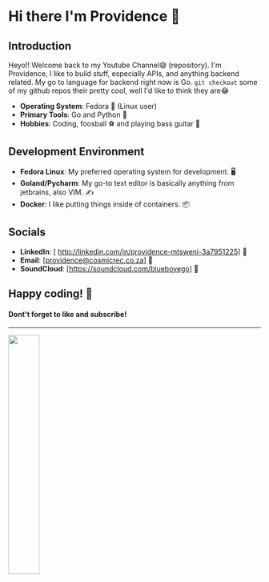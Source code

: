 # Hi there I'm Providence 👋

## Introduction
Heyo!! Welcome back to my Youtube Channel😅 (repository).
I'm Providence, I like to build stuff, especially APIs, and anything backend related. My go to language for backend right now is Go. 
`git checkout` some of my github repos their pretty cool, well I'd like to think they are😂

- **Operating System**: Fedora 🐧 (Linux user)
- **Primary Tools**: Go and Python 🐍
- **Hobbies**: Coding, foosball ⚽ and playing bass guitar 🎸
  
## Development Environment
- **Fedora Linux**: My preferred operating system for development. 🖥️
- **Goland/Pycharm**: My go-to text editor is basically anything from jetbrains, also VIM. ✍️
- **Docker**: I like putting things inside of containers. 📦

## Socials
- **LinkedIn**: [ http://linkedin.com/in/providence-mtsweni-3a7951225] 🔗
- **Email**: [providence@cosmicrec.co.za] 📧
- **SoundCloud**: [https://soundcloud.com/blueboyego] 🎸

Happy coding! 🚀
----------------
#### Dont't forget to like and subscribe!
----------------
<img align="Left" width="35%"  src="https://github-readme-stats.vercel.app/api/top-langs/?username=directlypro&layout=compact">
